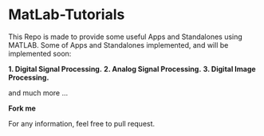 # MatLab-Tutorials

This Repo is made to provide some useful Apps and Standalones using MATLAB.
Some of Apps and Standalones implemented, and will be implemented soon:

**1. Digital Signal Processing.**
**2. Analog Signal Processing.**
**3. Digital Image Processing.**

and much more ...

**Fork me**

For any information, feel free to pull request.
